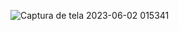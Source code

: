 ![Captura de tela 2023-06-02 015341](https://github.com/AdreanFelipee/LandingPage/assets/113400381/c0fd310e-7c00-40f1-bbc4-0747c1b4cfde)

